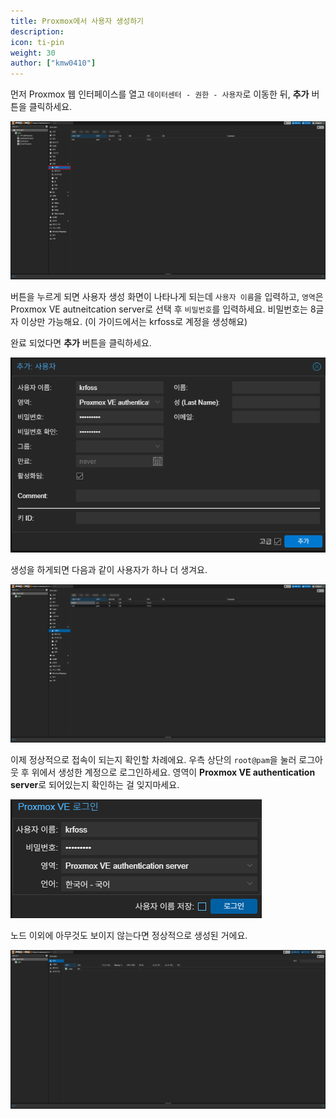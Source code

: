 ```yaml
---
title: Proxmox에서 사용자 생성하기
description: 
icon: ti-pin
weight: 30
author: ["kmw0410"]
---
```


먼저 Proxmox 웹 인터페이스를 열고 `데이터센터 - 권한 - 사용자`로 이동한 뒤, **추가** 버튼을 클릭하세요.

![](./1.png)

버튼을 누르게 되면 사용자 생성 화면이 나타나게 되는데 `사용자 이름`을 입력하고, `영역`은 Proxmox VE autneitcation server로 선택 후 `비밀번호`를 입력하세요. 비밀번호는 8글자 이상만 가능해요. (이 가이드에서는 krfoss로 계정을 생성해요)

완료 되었다면 **추가** 버튼을 클릭하세요.

![](./2.png)

생성을 하게되면 다음과 같이 사용자가 하나 더 생겨요.

![](./3.png)

이제 정상적으로 접속이 되는지 확인할 차례에요. 우측 상단의 `root@pam`을 눌러 로그아웃 후 위에서 생성한 계정으로 로그인하세요. 영역이 **Proxmox VE authentication server**로 되어있는지 확인하는 걸 잊지마세요.

![](./4.png)

노드 이외에 아무것도 보이지 않는다면 정상적으로 생성된 거에요.

![](./5.png)
